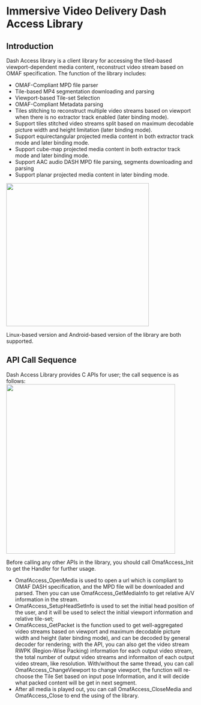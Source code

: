 # Immersive Video Delivery Dash Access Library

## Introduction 
Dash Access library is a client library for accessing the tiled-based viewport-dependent media content, reconstruct video stream based on OMAF specification. The function of the library includes:
- OMAF-Compliant MPD file parser
- Tile-based MP4 segmentation downloading and parsing
- Viewport-based Tile-set Selection
- OMAF-Compliant Metadata parsing
- Tiles stitching to reconstruct multiple video streams based on viewport when there is no extractor track enabled (later binding mode).
- Support tiles stitched video streams split based on maximum decodable picture width and height limitation (later binding mode).
- Support equirectangular projected media content in both extractor track mode and later binding mode.
- Support cube-map projected media content in both extractor track mode and later binding mode.
- Support AAC audio DASH MPD file parsing, segments downloading and parsing
- Support planar projected media content in later binding mode.

<IMG src="img/OMAF_Compliant-Video-Delivery-DashAccess.png" height="380">

Linux-based version and Android-based version of the library are both supported.

## API Call Sequence

Dash Access Library provides C APIs for user; the call sequence is as follows:
<IMG src="img/OMAF_Compliant-Video-Delivery-DashAccess_CallSeq.png" height="450">

Before calling any other APIs in the library, you should call OmafAccess_Init to get the Handler for further usage. 
- OmafAccess_OpenMedia is used to open a url which is compliant to OMAF DASH specification, and the MPD file will be downloaded and parsed. Then you can use OmafAccess_GetMediaInfo to get relative A/V information in the stream.
- OmafAccess_SetupHeadSetInfo is used to set the initial head position of the user, and it will be used to select the initial viewport information and relative tile-set; 
- OmafAccess_GetPacket is the function used to get well-aggregated video streams based on viewport and maximum decodable picture width and height (later binding mode), and can be decoded by general decoder for rendering; with the API, you can also get the video stream RWPK (Region-Wise Packing) information for each output video stream, the total number of output video streams and informaiton of each output video stream, like resolution. With/without the same thread, you can call OmafAccess_ChangeViewport to change viewport, the function will re-choose the Tile Set based on input pose Information, and it will decide what packed content will be get in next segment.
- After all media is played out, you can call OmafAccess_CloseMedia and OmafAccess_Close to end the using of the library.
